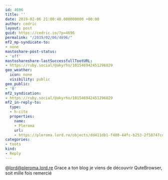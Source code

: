 ```yaml
---
id: 4696
title: ''
date: 2019-02-06 21:00:48.000000000 +00:00
author: cedric
layout: post
guid: https://cedric.io/?p=4696
permalink: "/2019/02/06/4696/"
mf2_mp-syndicate-to:
- none
mastoshare-post-status:
- 'off'
mastoshareshare-lastSuccessfullTootURL:
- https://ruby.social/@akyrho/101546942451296829
geo_weather:
  icon: none
  visibility: public
geo_public:
- '0'
mf2_syndication:
- https://ruby.social/@akyrho/101546942451296829
mf2_in-reply-to:
  type:
  - h-cite
  properties:
    name:
    - Pleroma
    url:
    - https://pleroma.lord.re/objects/dd411db1-f480-44fc-b253-2f58747cd9cf
categories:
- toots
kind:
- Reply
---
```

@lord@pleroma.lord.re Grace a ton blog je viens de découvrir QuteBrowser, soit mille fois remercié